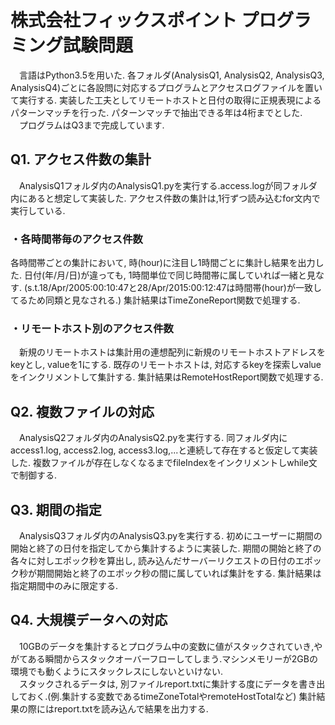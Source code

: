 # 株式会社フィックスポイント  プログラミング試験問題 

　言語はPython3.5を用いた. 各フォルダ(AnalysisQ1, AnalysisQ2, AnalysisQ3, AnalysisQ4)ごとに各設問に対応するプログラムとアクセスログファイルを置いて実行する. 実装した工夫としてリモートホストと日付の取得に正規表現によるパターンマッチを行った. パターンマッチで抽出できる年は4桁までとした.<br />
　プログラムはQ3まで完成しています.

## Q1. アクセス件数の集計

　AnalysisQ1フォルダ内のAnalysisQ1.pyを実行する.access.logが同フォルダ内にあると想定して実装した. アクセス件数の集計は,1行ずつ読み込むfor文内で実行している. 

### ・各時間帯毎のアクセス件数

各時間帯ごとの集計において, 時(hour)に注目し1時間ごとに集計し結果を出力した. 日付(年/月/日)が違っても, 1時間単位で同じ時間帯に属していれば一緒と見なす. (s.t.18/Apr/2005:00:10:47と28/Apr/2015:00:12:47は時間帯(hour)が一致してるため同類と見なされる.) 集計結果はTimeZoneReport関数で処理する.

### ・リモートホスト別のアクセス件数
　新規のリモートホストは集計用の連想配列に新規のリモートホストアドレスをkeyとし, valueを1にする. 既存のリモートホストは, 対応するkeyを探索しvalueをインクリメントして集計する. 集計結果はRemoteHostReport関数で処理する.

## Q2. 複数ファイルの対応
　AnalysisQ2フォルダ内のAnalysisQ2.pyを実行する. 同フォルダ内にaccess1.log, access2.log, access3.log,...と連続して存在すると仮定して実装した. 複数ファイルが存在しなくなるまでfileIndexをインクリメントしwhile文で制御する.

## Q3. 期間の指定
　AnalysisQ3フォルダ内のAnalysisQ3.pyを実行する. 初めにユーザーに期間の開始と終了の日付を指定してから集計するように実装した. 期間の開始と終了の各々に対しエポック秒を算出し, 読み込んだサーバーリクエストの日付のエポック秒が期間開始と終了のエポック秒の間に属していれば集計をする. 集計結果は指定期間中のみに限定する.

## Q4. 大規模データへの対応
　10GBのデータを集計するとプログラム中の変数に値がスタックされていき,やがてある瞬間からスタックオーバーフローしてしまう.マシンメモリーが2GBの環境でも動くようにスタックレスにしないといけない.<br/>　スタックされるデータは, 別ファイルreport.txtに集計する度にデータを書き出しておく.(例.集計する変数であるtimeZoneTotalやremoteHostTotalなど) 集計結果の際にはreport.txtを読み込んで結果を出力する.
